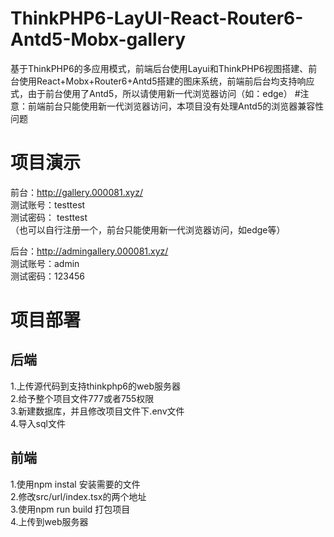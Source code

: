 # ThinkPHP6-LayUI-React-Router6-Antd5-Mobx-gallery
基于ThinkPHP6的多应用模式，前端后台使用Layui和ThinkPHP6视图搭建、前台使用React+Mobx+Router6+Antd5搭建的图床系统，前端前后台均支持响应式，由于前台使用了Antd5，所以请使用新一代浏览器访问（如：edge）
#注意：前端前台只能使用新一代浏览器访问，本项目没有处理Antd5的浏览器兼容性问题

# 项目演示
前台：http://gallery.000081.xyz/  
测试账号：testtest  
测试密码： testtest   
（也可以自行注册一个，前台只能使用新一代浏览器访问，如edge等）  
  
后台：http://admingallery.000081.xyz/   
测试账号：admin    
测试密码：123456    
  
# 项目部署 
## 后端
1.上传源代码到支持thinkphp6的web服务器  
2.给予整个项目文件777或者755权限  
3.新建数据库，并且修改项目文件下.env文件  
4.导入sql文件  

## 前端
1.使用npm instal 安装需要的文件  
2.修改src/url/index.tsx的两个地址  
3.使用npm run build 打包项目  
4.上传到web服务器
